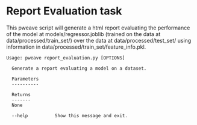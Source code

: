 # Report Evaluation task

This pweave script will generate a html report evaluating the performance of the model at models/regressor.joblib (trained on the data at data/processed/train_set/) over the data at data/processed/test_set/ using information in data/processed/train_set/feature_info.pkl.


```
Usage: pweave report_evaluation.py [OPTIONS]

  Generate a report evaluating a model on a dataset.

  Parameters
  ----------

  Returns
  ------- 
  None

  --help          Show this message and exit.
```
